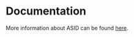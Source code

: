 # Documentation
More information about ASID can be found [here](https://github.com/ekplesovskaya/automl-for-small-and-imbalanced-datasets.wiki).